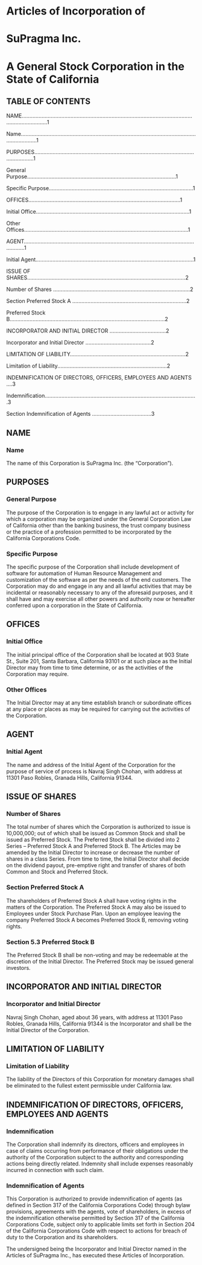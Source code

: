
# Articles of Incorporation of
# SuPragma Inc.

# A General Stock Corporation in the State of California


## TABLE OF CONTENTS

NAME…………….……………………………………………………………………………………………………………1

Name….…………………………………………………………………………………………………………………..1


PURPOSES…………………………………………………………………………………………………………...1

General Purpose..…………………………………………………………………………………...1

Specific Purpose.………………………………………………………………………………....1


OFFICES…..………………………………………………………………………..............1

Initial Office…….………………………………………………………………………………....1

Other Offices…..………………………………………………………………………………………….1


AGENT……....………………………………………………………………………………………………...…1

Initial Agent……………………………………………………………………………………….....1


ISSUE OF SHARES.……………………………………………………………………………………….…2

Number of Shares …………………………………………………………………………......2

Section Preferred Stock A …………………………………………………………………2

Preferred Stock B…………………………………………………………………………………………2

INCORPORATOR AND INITIAL DIRECTOR …..………………..………...2

Incorporator and Initial Director ……………………..…….…….…2


LIMITATION OF LIABILITY………………….……………………….…….……………….2

Limitation of Liability...…………………………………………….………..……2


INDEMNIFICATION OF DIRECTORS, OFFICERS, EMPLOYEES AND 	AGENTS ....3

Indemnification………………………………………………………..……………………………..3

Section Indemnification of Agents ...……………………………...3

## NAME 

### Name 
The name of this Corporation is SuPragma Inc. (the “Corporation”). 

## PURPOSES

### General Purpose
The purpose of the Corporation is to engage in any lawful act or activity for which a corporation may be organized under the General Corporation Law of California other than the banking business, the trust company business or the practice of a profession permitted to be incorporated by the California Corporations Code.

### Specific Purpose
The specific purpose of the Corporation shall include development of software for automation of Human Resource Management and customization of the software as per the needs of the end customers. The Corporation may do and engage in any and all lawful activities that may be incidental or reasonably necessary to any of the aforesaid purposes, and it shall have and may exercise all other powers and authority now or hereafter conferred upon a corporation in the State of California. 

## OFFICES

### Initial Office
The initial principal office of the Corporation shall be located at 903 State St., Suite 201, Santa Barbara, California 93101 or at such place as the Initial Director may from time to time determine, or as the activities of the Corporation may require.
  
### Other Offices
The Initial Director may at any time establish branch or subordinate offices at any place or places as may be required for carrying out the activities of the Corporation.

## AGENT

### Initial Agent
The name and address of the Initial Agent of the Corporation for the purpose of service of process is Navraj Singh Chohan, with address at 11301 Paso Robles, Granada Hills, California 91344.

## ISSUE OF SHARES

### Number of Shares
The total number of shares which the Corporation is authorized to issue is 10,000,000; out of which shall be issued as Common Stock and shall be issued as Preferred Stock. The Preferred Stock shall be divided into 2 Series – Preferred Stock A and Preferred Stock B. The Articles may be amended by the Initial Director to increase or decrease the number of shares in a class Series. From time to time, the Initial Director shall decide on the dividend payout, pre-emptive right and transfer of shares of both Common and Stock and Preferred Stock.

### Section Preferred Stock A
The shareholders of Preferred Stock A shall have voting rights in the matters of the Corporation. The Preferred Stock A may also be issued to Employees under Stock Purchase Plan. Upon an employee leaving the company Preferred Stock A becomes Preferred Stock B, removing voting rights.

### Section 5.3	Preferred Stock B
The Preferred Stock B shall be non-voting and may be redeemable at the discretion of the Initial Director. The Preferred Stock may be issued general investors.

## INCORPORATOR AND INITIAL DIRECTOR

### Incorporator and Initial Director
Navraj Singh Chohan, aged about 36 years, with address at 11301 Paso Robles, Granada Hills, California 91344 is the Incorporator and shall be the Initial Director of the Corporation.

## LIMITATION OF LIABILITY

### Limitation of Liability
The liability of the Directors of this Corporation for monetary damages shall be eliminated to the fullest extent permissible under California law.

## INDEMNIFICATION OF DIRECTORS, OFFICERS, EMPLOYEES AND 	AGENTS

### Indemnification
The Corporation shall indemnify its directors, officers and employees in case of claims occurring from performance of their obligations under the authority of the Corporation subject to the authority and corresponding actions being directly related. Indemnity shall include expenses reasonably incurred in connection with such claim.

### Indemnification of Agents
This Corporation is authorized to provide indemnification of agents (as defined in Section 317 of the California Corporations Code) through bylaw provisions, agreements with the agents, vote of shareholders, in excess of the indemnification otherwise permitted by Section 317 of the California Corporations Code, subject only to applicable limits set forth in Section 204 of the California Corporations Code with respect to actions for breach of duty to the Corporation and its shareholders.

The undersigned being the Incorporator and Initial Director named in the Articles of SuPragma Inc., has executed these Articles of Incorporation.
